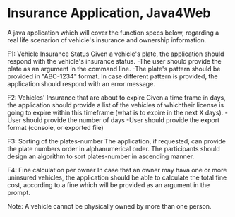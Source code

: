 # Insurance Application, Java4Web
A java application which will cover the function specs below, regarding a real life scenarion of vehicle's
insurance and ownership information.

F1: Vehicle Insurance Status
Given a vehicle's plate, the application should respond with the vehicle's insurance status.
-The user should provide the plate as an argument in the command line.
-The plate's pattern should be provided in "ABC-1234" format. In case different pattern is provided, the application should
respond with an error message.

F2: Vehicles' Insurance that are about to expire
Given a time frame in days, the application should provide a list of the vehicles of whichtheir license is going to expire
within this timeframe (what is to expire in the next X days).
-User should provide the number of days
-User should provide the export format (console, or exported file)

F3: Sorting of the plates-number
The application, if requested, can provide the plate numbers order in alphanumerical order. The participants should design an algorithm to sort plates-number in ascending manner.

F4: Fine calculation per owner
In case that an owner may hava one or more uninsured vehicles, the application should be able to calculate the total fine cost, according to a fine which will be provided as an argument in the prompt.

Note: A vehicle cannot be physically owned by more than one person.

